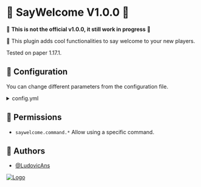 # 👋 SayWelcome V1.0.0 👋

📌 <b>This is not the official v1.0.0, it still work in progress</b> 📌<br>

📜 This plugin adds cool functionalities to say welcome to your new players.

Tested on paper 1.17.1.


## 📏 Configuration

You can change different parameters from the configuration file.
<details>
    <summary>config.yml</summary>

```
# You can per default change this between fr and en.
language: fr
```
</details>


## 🔐 Permissions
- `saywelcome.command.*` Allow using a specific command.


## 🕺 Authors

- [@LudovicAns](https://github.com/LudovicAns)


[![Logo](https://i.imgur.com/sB82UfM.png)](https://github.com/EdenStacks)


